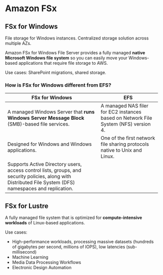# Amazon FSx

## FSx for Windows

File storage for Windows instances. Centralized storage solution across multiple AZs.

Amazon FSx for Windows File Server provides a fully managed **native Microsoft Windows file system** so you can easily move your Windows-based applications that require file storage to AWS.

Use cases: SharePoint migrations, shared storage.


### How is FSx for Windows different from EFS?

| FSx for Windows | EFS                     |
|-----------------------------------------|-----------------------------------------------|
| A managed Windows Server that **runs Windows Server Message Block** (SMB)-based file services.   | A managed NAS filer for EC2 instances based on Network File System (NFS) version 4. |
| Designed for Windows and Windows applications. | One of the first network file sharing protocols native to Unix and Linux.           |
| Supports Active Directory users, access control lists, groups, and security policies, along with Distributed File System (DFS) namespaces and replication. |  |


## FSx for Lustre

A fully managed file system that is optimized for **compute-intensive workloads** of Linux-based applications.

Use cases:
- High-performance workloads, processing massive datasets (hundreds of gigabytes per second, millions of IOPS), low latencies (sub-millisecond)
- Machine Learning
- Media Data Processing Workflows
- Electronic Design Automation
